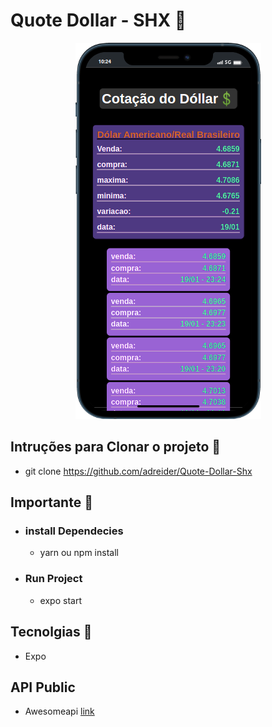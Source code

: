 # Quote Dollar - SHX 🏢

<p align="center">
  <img alt="thumb" src="https://github.com/adreider/Quote-Dollar-Shx/blob/main/.github/mobile.png">
</p>


## Intruções para Clonar o projeto 📓
  - git clone https://github.com/adreider/Quote-Dollar-Shx

## Importante 🔴
 - ### install Dependecies
    - yarn ou npm install
 - ### Run Project
    - expo start

## Tecnolgias 🚀
  - Expo

## API Public
  - Awesomeapi <a href="https://docs.awesomeapi.com.br/api-de-moedas">link</a>
